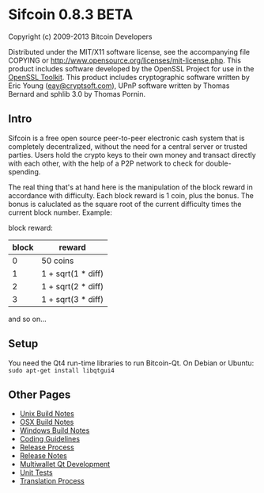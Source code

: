 Sifcoin 0.8.3 BETA
====================

Copyright (c) 2009-2013 Bitcoin Developers

Distributed under the MIT/X11 software license, see the accompanying
file COPYING or http://www.opensource.org/licenses/mit-license.php.
This product includes software developed by the OpenSSL Project for 
use in the [OpenSSL Toolkit](http://www.openssl.org/). This product 
includes cryptographic software written by Eric Young 
([eay@cryptsoft.com](mailto:eay@cryptsoft.com)), 
UPnP software written by Thomas Bernard and 
sphlib 3.0 by Thomas Pornin.


Intro
---------------------
Sifcoin is a free open source peer-to-peer electronic cash system that is
completely decentralized, without the need for a central server or trusted
parties.  Users hold the crypto keys to their own money and transact directly
with each other, with the help of a P2P network to check for double-spending.

The real thing that's at hand here is the manipulation of the block reward in 
accordance with difficulty. Each block reward is 1 coin, plus the bonus. The 
bonus is caluclated as the square root of the current difficulty times the 
current block number. Example:

block reward:

block | reward
----- | -----
0 | 50 coins
1 | 1 + sqrt(1 * diff)
2 | 1 + sqrt(2 * diff)
3 | 1 + sqrt(3 * diff) 

and so on... 


Setup
---------------------
You need the Qt4 run-time libraries to run Bitcoin-Qt. On Debian or Ubuntu:
	`sudo apt-get install libqtgui4`


Other Pages
---------------------
- [Unix Build Notes](build-unix.md)
- [OSX Build Notes](build-osx.md)
- [Windows Build Notes](build-msw.md)
- [Coding Guidelines](coding.md)
- [Release Process](release-process.md)
- [Release Notes](release-notes.md)
- [Multiwallet Qt Development](multiwallet-qt.md)
- [Unit Tests](unit-tests.md)
- [Translation Process](translation_process.md)
